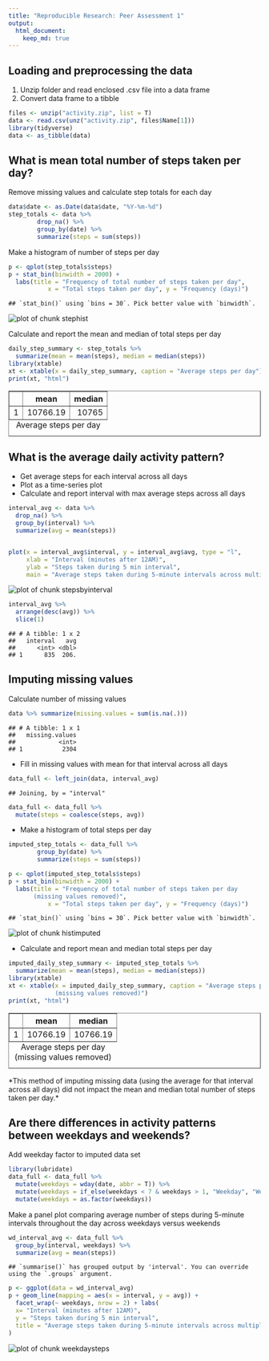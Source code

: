 ```yaml
---
title: "Reproducible Research: Peer Assessment 1"
output: 
  html_document:
    keep_md: true
---
```



## Loading and preprocessing the data
1. Unzip folder and read enclosed .csv file into a data frame
2. Convert data frame to a tibble

```r
files <- unzip("activity.zip", list = T)
data <- read.csv(unz("activity.zip", files$Name[1]))
library(tidyverse)
data <- as_tibble(data)
```

## What is mean total number of steps taken per day?
Remove missing values and calculate step totals for each day

```r
data$date <- as.Date(data$date, "%Y-%m-%d")
step_totals <- data %>% 
        drop_na() %>% 
        group_by(date) %>% 
        summarize(steps = sum(steps))
```
Make a histogram of number of steps per day

```r
p <- qplot(step_totals$steps)
p + stat_bin(binwidth = 2000) + 
  labs(title = "Frequency of total number of steps taken per day",
           x = "Total steps taken per day", y = "Frequency (days)")
```

```
## `stat_bin()` using `bins = 30`. Pick better value with `binwidth`.
```

![plot of chunk stephist](figure/stephist-1.png)

Calculate and report the mean and median of total steps per day

```r
daily_step_summary <- step_totals %>% 
  summarize(mean = mean(steps), median = median(steps))
library(xtable)
xt <- xtable(x = daily_step_summary, caption = "Average steps per day")
print(xt, "html")
```

<!-- html table generated in R 4.0.5 by xtable 1.8-4 package -->
<!-- Thu Jun 24 09:34:48 2021 -->
<table border=1>
<caption align="bottom"> Average steps per day </caption>
<tr> <th>  </th> <th> mean </th> <th> median </th>  </tr>
  <tr> <td align="right"> 1 </td> <td align="right"> 10766.19 </td> <td align="right"> 10765 </td> </tr>
   </table>

## What is the average daily activity pattern?
- Get average steps for each interval across all days
- Plot as a time-series plot
- Calculate and report interval with max average steps across all days

```r
interval_avg <- data %>%
  drop_na() %>% 
  group_by(interval) %>% 
  summarize(avg = mean(steps))


plot(x = interval_avg$interval, y = interval_avg$avg, type = "l", 
     xlab = "Interval (minutes after 12AM)", 
     ylab = "Steps taken during 5 min interval",
     main = "Average steps taken during 5-minute intervals across multiple days")
```

![plot of chunk stepsbyinterval](figure/stepsbyinterval-1.png)

```r
interval_avg %>% 
  arrange(desc(avg)) %>% 
  slice(1)
```

```
## # A tibble: 1 x 2
##   interval   avg
##      <int> <dbl>
## 1      835  206.
```

## Imputing missing values
Calculate number of missing values

```r
data %>% summarize(missing.values = sum(is.na(.)))
```

```
## # A tibble: 1 x 1
##   missing.values
##            <int>
## 1           2304
```

- Fill in missing values with mean for that interval across all days

```r
data_full <- left_join(data, interval_avg)
```

```
## Joining, by = "interval"
```

```r
data_full <- data_full %>% 
  mutate(steps = coalesce(steps, avg))
```

- Make a histogram of total steps per day

```r
imputed_step_totals <- data_full %>% 
        group_by(date) %>% 
        summarize(steps = sum(steps))

p <- qplot(imputed_step_totals$steps)
p + stat_bin(binwidth = 2000) + 
  labs(title = "Frequency of total number of steps taken per day
       (missing values removed)",
           x = "Total steps taken per day", y = "Frequency (days)")
```

```
## `stat_bin()` using `bins = 30`. Pick better value with `binwidth`.
```

![plot of chunk histimputed](figure/histimputed-1.png)

- Calculate and report mean and median total steps per day  

```r
imputed_daily_step_summary <- imputed_step_totals %>% 
  summarize(mean = mean(steps), median = median(steps))
library(xtable)
xt <- xtable(x = imputed_daily_step_summary, caption = "Average steps per day
             (missing values removed)")
print(xt, "html")
```

<!-- html table generated in R 4.0.5 by xtable 1.8-4 package -->
<!-- Thu Jun 24 09:34:49 2021 -->
<table border=1>
<caption align="bottom"> Average steps per day
             (missing values removed) </caption>
<tr> <th>  </th> <th> mean </th> <th> median </th>  </tr>
  <tr> <td align="right"> 1 </td> <td align="right"> 10766.19 </td> <td align="right"> 10766.19 </td> </tr>
   </table>
*This method of imputing missing data (using the average for that interval
across all days) did not impact the mean and median total number of steps
taken per day.*  

## Are there differences in activity patterns between weekdays and weekends?
Add weekday factor to imputed data set

```r
library(lubridate)
data_full <- data_full %>% 
  mutate(weekdays = wday(date, abbr = T)) %>% 
  mutate(weekdays = if_else(weekdays < 7 & weekdays > 1, "Weekday", "Weekend")) %>% 
  mutate(weekdays = as.factor(weekdays))
```
Make a panel plot comparing average number of steps during 5-minute intervals
throughout the day across weekdays versus weekends

```r
wd_interval_avg <- data_full %>%
  group_by(interval, weekdays) %>% 
  summarize(avg = mean(steps))
```

```
## `summarise()` has grouped output by 'interval'. You can override using the `.groups` argument.
```

```r
p <- ggplot(data = wd_interval_avg)
p + geom_line(mapping = aes(x = interval, y = avg)) + 
  facet_wrap(~ weekdays, nrow = 2) + labs(
  x= "Interval (minutes after 12AM)", 
  y = "Steps taken during 5 min interval",
  title = "Average steps taken during 5-minute intervals across multiple days"
)
```

![plot of chunk weekdaysteps](figure/weekdaysteps-1.png)
